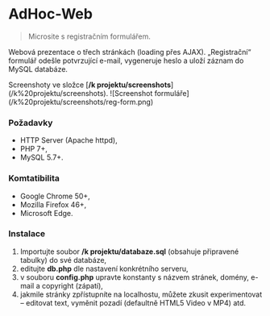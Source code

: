 # AdHoc-Web

> Microsite s registračním formulářem.

Webová prezentace o třech stránkách (loading přes AJAX). „Registrační“ formulář odešle potvrzující e-mail, vygeneruje heslo a uloží záznam do MySQL databáze.

Screenshoty ve složce [__/k projektu/screenshots__] (/k%20projektu/screenshots).
![Screenshot formuláře] (/k%20projektu/screenshots/reg-form.png)

### Požadavky
 - HTTP Server (Apache httpd),
 - PHP 7+,
 - MySQL 5.7+.

### Komtatibilita
- Google Chrome 50+,
- Mozilla Firefox 46+,
- Microsoft Edge.

### Instalace
1. Importujte soubor __/k projektu/databaze.sql__ (obsahuje připravené tabulky) do své databáze,
2. editujte __db.php__ dle nastavení konkrétního serveru,
3. v souboru __config.php__ upravte konstanty s názvem stránek, domény, e-mail a copyright (zápatí),
4. jakmile stránky zpřístupníte na localhostu, můžete zkusit experimentovat – editovat text, vyměnit pozadí (defaultně HTML5 Video v MP4) atd.
